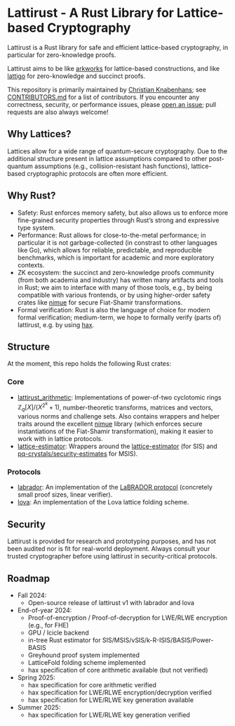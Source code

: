 # Lattirust - A Rust Library for Lattice-based Cryptography

Lattirust is a Rust library for safe and efficient lattice-based cryptography, in particular for zero-knowledge proofs. 

Lattirust aims to be like [arkworks](https://github.com/arkworks-rs) for lattice-based constructions, and like [lattigo](https://github.com/tune-insight/lattigo) for zero-knowledge and succinct proofs. 

This repository is primarily maintained by [Christian Knabenhans](https://cknabs.github.io); see [CONTRIBUTORS.md](/CONTRIBUTORS.md) for a list of contributors. 
If you encounter any correctness, security, or performance issues, please [open an issue](/issues/new/choose); pull requests are also always welcome!

## Why Lattices?
Lattices allow for a wide range of quantum-secure cryptography. Due to the additional structure present in lattice assumptions compared to other post-quantum assumptions (e.g., collision-resistant hash functions), lattice-based cryptographic protocols are often more efficient. 

## Why Rust?
- Safety: Rust enforces memory safety, but also allows us to enforce more fine-grained security properties through Rust’s strong and expressive type system. 
- Performance: Rust allows for close-to-the-metal performance; in particular it is not garbage-collected (in constrast to other languages like Go), which allows for reliable, predictable, and reproducible benchmarks, which is important for academic and more exploratory contexts. 
- ZK ecosystem: the succinct and zero-knowledge proofs community (from both academia and industry) has written many artifacts and tools in Rust; we aim to interface with many of those tools, e.g., by being compatible with various frontends, or by using higher-order safety crates like [nimue](https://github.com/arkworks/nimue) for secure Fiat-Shamir transformations.
- Formal verification: Rust is also the language of choice for modern formal verification; medium-term, we hope to formally verify (parts of) lattirust, e.g. by using [hax](https://github.com/hacspec/hax). 

## Structure
At the moment, this repo holds the following Rust crates: 

### Core
- [lattirust_arithmetic](lattirust_arithmetic/): 
Implementations of power-of-two cyclotomic rings $\mathbb{Z}_q[X]/(X^{2^k}+1)$, number-theoretic transforms, matrices and vectors, various norms and challenge sets. 
Also contains wrappers and helper traits around the excellent [nimue](https://github.com/arkworks-rs/nimue) library (which enforces secure instantiations of the Fiat-Shamir transformation), making it easier to work with in lattice protocols.
- [lattice-estimator](lattice-estimator/):
Wrappers around the [lattice-estimator](https://github.com/malb/lattice-estimator) (for SIS) and [pq-crystals/security-estimates](https://github.com/pq-crystals/security-estimates) for MSIS).

### Protocols
- [labrador](labrador/):
An implementation of the [LaBRADOR protocol](https://eprint.iacr.org/2022/1341) (concretely small proof sizes, linear verifier). 
- [lova](lova/):
An implementation of the Lova lattice folding scheme.

## Security
Lattirust is provided for research and prototyping purposes, and has not been audited nor is fit for real-world deployment. Always consult your trusted cryptographer before using lattirust in security-critical protocols. 

## Roadmap
- Fall 2024:
  - Open-source release of lattirust v1 with labrador and lova
- End-of-year 2024: 
  - Proof-of-encryption / Proof-of-decryption for LWE/RLWE encryption (e.g., for FHE)
  - GPU / Icicle backend
  - in-tree Rust estimator for SIS/MSIS/vSIS/k-R-ISIS/BASIS/Power-BASIS
  - Greyhound proof system implemented
  - LatticeFold folding scheme implemented
  - hax specification of core arithmetic available (but not verified)
- Spring 2025:
  - hax specification for core arithmetic verified
  - hax specification for LWE/RLWE encryption/decryption verified
  - hax specification for LWE/RLWE key generation available
- Summer 2025:
  - hax specification for LWE/RLWE key generation verified
